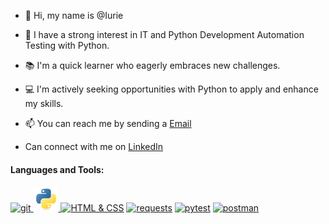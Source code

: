- 👋 Hi, my name is @Iurie
- 👀 I  have a strong interest in IT and Python Development Automation Testing with Python.
- 📚 I'm a quick learner who eagerly embraces new challenges.
- 💻 I'm actively seeking opportunities with Python to apply and enhance my skills.

- 📫 You can reach me by sending a [Email](https://iuriechi.github.io/resume/contact.html)
- Can connect with me on [LinkedIn](https://www.linkedin.com/in/iurie-chigai/)



<h4 align="left">Languages and Tools:</h4>
<p>
  <a href="https://git-scm.com" target="_blank" rel="noreferrer"> <img src="https://www.vectorlogo.zone/logos/git-scm/git-scm-icon.svg" alt="git" width="40" height="40"/> </a>
  <a href="https://www.python.org" target="_blank" rel="noreferrer"> <img src="https://raw.githubusercontent.com/devicons/devicon/master/icons/python/python-original.svg" alt="python" width="40" height="40"/</a> 
  <a href="https://iuriechi.github.io/resume/" target="_blank" rel="noreferrer"> <img src= "https://www.angleritech.com/wp-content/uploads/2011/07/html5-css3.jpg" alt = "HTML & CSS"  width="40" height="40"/></a>
  <a href="https://requests.readthedocs.io/en/latest/" target="_blank" rel="noreferrer"> <img src= "https://requests.readthedocs.io/en/latest/_static/requests-sidebar.png" alt = "requests"  width="40" height="40"/></a>
  <a href="https://docs.pytest.org/en/stable/" target="_blank" rel="noreferrer"> <img src= "https://docs.pytest.org/en/stable/_static/pytest1.png" alt = "pytest"  width="40" height="40"/></a>
  <a href="https://www.postman.com/downloads/postman-agent/" target="_blank" rel="noreferrer"> <img src= "https://voyager.postman.com/logo/postman-logo-icon-orange.svg" alt = "postman"  width="40" height="40"/></a>
</p>

<!---
IurieChi/IurieChi is a ✨ special ✨ repository because its `README.md` (this file) appears on your GitHub profile.
You can click the Preview link to take a look at your changes.
--->
